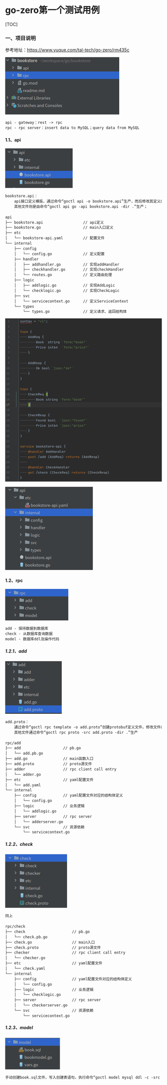 # go-zero第一个测试用例

[TOC]

### 一、项目说明

参考地址：https://www.yuque.com/tal-tech/go-zero/rm435c



![image-20210121120254884](readme.assets/image-20210121120254884.png)

```tex
api - gateway：rest -> rpc
rpc - rpc server：insert data to MySQL；query data from MySQL
```

#### 1.1、api

![image-20210121121040564](readme.assets/image-20210121121040564.png)

```tex
bookstore.api：
	api接口定义模版，通过命令“goctl api -o bookstore.api”生产，而后修改其定义内容；
	其他文件则是由命令“goctl api go -api bookstore.api -dir .”生产；

api
├── bookstore.api                  // api定义
├── bookstore.go                   // main入口定义
├── etc
│   └── bookstore-api.yaml         // 配置文件
└── internal
    ├── config
    │   └── config.go              // 定义配置
    ├── handler
    │   ├── addhandler.go          // 实现addHandler
    │   ├── checkhandler.go        // 实现checkHandler
    │   └── routes.go              // 定义路由处理
    ├── logic
    │   ├── addlogic.go            // 实现AddLogic
    │   └── checklogic.go          // 实现CheckLogic
    ├── svc
    │   └── servicecontext.go      // 定义ServiceContext
    └── types
        └── types.go               // 定义请求、返回结构体
```

![image-20210121121340835](readme.assets/image-20210121121340835.png)

![image-20210121121553586](readme.assets/image-20210121121553586.png)

#### 1.2、rpc

![image-20210121121901407](readme.assets/image-20210121121901407.png)

```tex
add - 保持数据到数据库
check - 从数据库查询数据
model - 数据库ddl及操作代码
```

##### 1.2.1、add

![image-20210121122350283](readme.assets/image-20210121122350283.png)

```tex
add.proto：
	通过命令“goctl rpc template -o add.proto”创建protobuf定义文件，修改文件内容；
	其他文件通过命令“goctl rpc proto -src add.proto -dir .”生产

rpc/add
├── add                   // pb.go
│   └── add.pb.go
├── add.go                // main函数入口
├── add.proto             // proto源文件
├── adder                 // rpc client call entry
│   └── adder.go
├── etc                   // yaml配置文件
│   └── add.yaml
└── internal              
    ├── config            // yaml配置文件对应的结构体定义
    │   └── config.go
    ├── logic             // 业务逻辑
    │   └── addlogic.go
    ├── server            // rpc server
    │   └── adderserver.go
    └── svc               // 资源依赖
        └── servicecontext.go
```

##### 1.2.2、check

![image-20210121130416082](readme.assets/image-20210121130416082.png)

```tex
同上

rpc/check
├── check                     // pb.go
│   └── check.pb.go
├── check.go                  // main入口
├── check.proto               // proto源文件
├── checker                   // rpc client call entry
│   └── checker.go
├── etc                       // yaml配置文件
│   └── check.yaml
└── internal
    ├── config                // yaml配置文件对应的结构体定义
    │   └── config.go
    ├── logic                 // 业务逻辑
    │   └── checklogic.go
    ├── server                // rpc server
    │   └── checkerserver.go
    └── svc                   // 资源依赖
        └── servicecontext.go
```

##### 1.2.3、model

![image-20210121130438438](readme.assets/image-20210121130438438.png)

```tex
手动创建book.sql文件，写入创建表语句，执行命令“goctl model mysql ddl -c -src book.sql -dir .”，获得其他2个go文件
```

